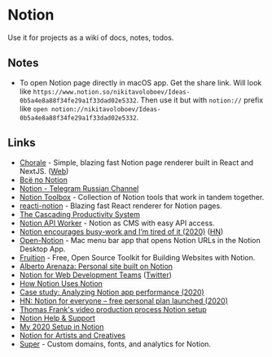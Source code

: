 # Notion

Use it for projects as a wiki of docs, notes, todos.

## Notes

* To open Notion page directly in macOS app. Get the share link. Will look like `https://www.notion.so/nikitavoloboev/Ideas-0b5a4e8a88f34fe29a1f33dad02e5332`. Then use it but with `notion://` prefix like `open notion://nikitavoloboev/Ideas-0b5a4e8a88f34fe29a1f33dad02e5332`.

## Links

* [Chorale](https://github.com/samwightt/chorale-renderer) - Simple, blazing fast Notion page renderer built in React and NextJS. \([Web](https://chorale.app/)\)
* [Всё по Notion](https://www.notion.so/Notion-f28f32adbfde4e4695c60587262e1044)
* [Notion - Telegram Russian Channel](https://t.me/notiongo)
* [Notion Toolbox](https://github.com/kevinjalbert/notion-toolbox) - Collection of Notion tools that work in tandem together.
* [reacti-notion](https://github.com/splitbee/react-notion) - Blazing fast React renderer for Notion pages.
* [The Cascading Productivity System](https://jmulholland.com/cascading-productivity-system/)
* [Notion API Worker](https://github.com/splitbee/notion-api-worker) - Notion as CMS with easy API access.
* [Notion encourages busy-work and I’m tired of it \(2020\)](https://medium.com/diesdas-direct/notion-encourages-busy-work-and-im-tired-of-it-b1e049edb663) \([HN](https://news.ycombinator.com/item?id=23050204)\)
* [Open-Notion](https://github.com/neversitdull/Open-Notion) - Mac menu bar app that opens Notion URLs in the Notion Desktop App.
* [Fruition](https://fruitionsite.com/) - Free, Open Source Toolkit for Building Websites with Notion.
* [Alberto Arenaza: Personal site built on Notion](https://albertoarenaza.com/)
* [Notion for Web Development Teams](https://css-tricks.com/video-screencasts/186-notion-for-web-development-teams/) \([Twitter](https://twitter.com/chriscoyier/status/1260991618716274689)\)
* [How Notion Uses Notion](https://www.notion.so/How-Notion-Uses-Notion-616f41d2f5124f3185cf1c36d267c07e)
* [Case study: Analyzing Notion app performance \(2020\)](https://3perf.com/blog/notion/)
* [HN: Notion for everyone – free personal plan launched \(2020\)](https://news.ycombinator.com/item?id=23236786)
* [Thomas Frank's video production process Notion setup](https://www.notion.so/customers/thomasfrank)
* [Notion Help & Support](https://www.notion.so/Help-Support-e040febf70a94950b8620e6f00005004)
* [My 2020 Setup in Notion](https://joeyabanks.io/notes/my-2020-setup-in-notion)
* [Notion for Artists and Creatives](https://flowarte.com/notion-for-artists-and-creatives/)
* [Super](https://super.so/) - Custom domains, fonts, and analytics for Notion.

